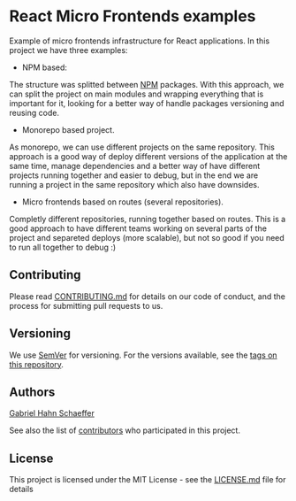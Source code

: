 # React Micro Frontends examples

Example of micro frontends infrastructure for React applications. In this project we have three examples:

- NPM based:

The structure was splitted between [NPM](https://www.npmjs.com) packages. With this approach, we can split the project on main modules and wrapping everything that is important for it, looking for a better way of handle packages versioning and reusing code.

- Monorepo based project.

As monorepo, we can use different projects on the same repository. This approach is a good way of deploy different versions of the application at the same time, manage dependencies and a better way of have different projects running together and easier to debug, but in the end we are running a project in the same repository which also have downsides.

- Micro frontends based on routes (several repositories).

Completly different repositories, running together based on routes. This is a good approach to have different teams working on several parts of the project and separeted deploys (more scalable), but not so good if you need to run all together to debug :)

## Contributing

Please read [CONTRIBUTING.md](https://gist.github.com/PurpleBooth/b24679402957c63ec426) for details on our code of conduct, and the process for submitting pull requests to us.

## Versioning

We use [SemVer](http://semver.org/) for versioning. For the versions available, see the [tags on this repository](https://github.com/gabriel-hahn/angular-micro-example/tags).

## Authors

[Gabriel Hahn Schaeffer](https://github.com/gabriel-hahn/)

See also the list of [contributors](https://github.com/gabriel-hahn/angular-micro-example/contributors) who participated in this project.

## License

This project is licensed under the MIT License - see the [LICENSE.md](LICENSE) file for details
